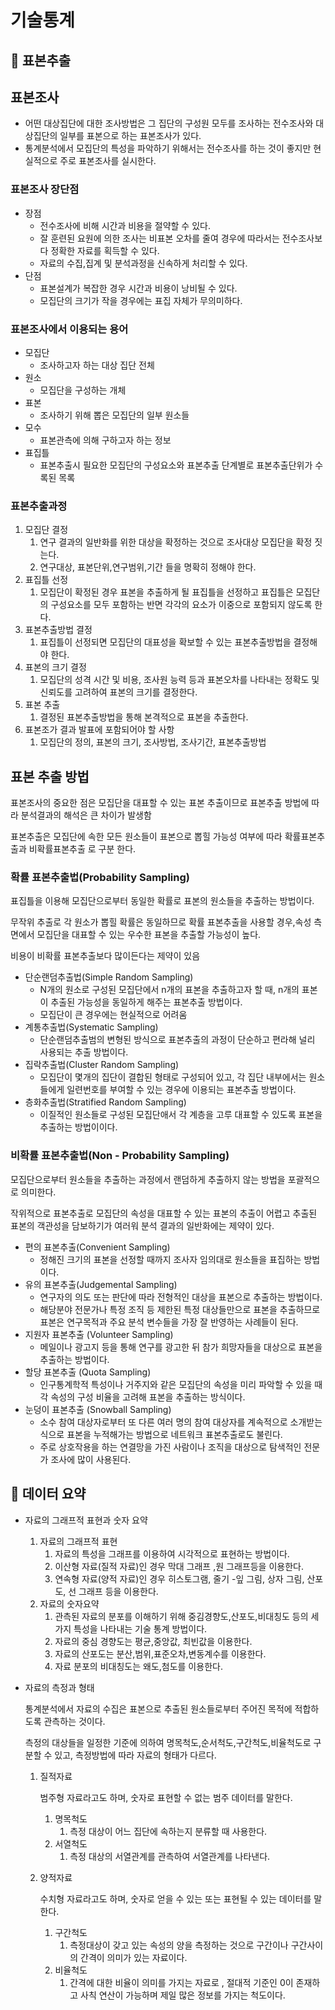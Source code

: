 # 기술통계

## 📍 표본추출

## 표본조사

- 어떤 대상집단에 대한 조사방법은 그 집단의 구성원 모두를 조사하는 전수조사와 대상집단의 일부를 표본으로 하는 표본조사가 있다.
- 통계분석에서 모집단의 특성을 파악하기 위해서는 전수조사를 하는 것이 좋지만 현실적으로 주로 표본조사를 실시한다.

### 표본조사 장단점

- 장점
    - 전수조사에 비해 시간과 비용을 절약할 수 있다.
    - 잘 훈련된 요원에 의한 조사는 비표본 오차를 줄여 경우에 따라서는 전수조사보다 정확한 자료를 획득할 수 있다.
    - 자료의 수집,집계 및 분석과정을 신속하게 처리할 수 있다.
- 단점
    - 표본설계가 복잡한 경우 시간과 비용이 낭비될 수 있다.
    - 모집단의 크기가 작을 경우에는 표집 자체가 무의미하다.

### 표본조사에서 이용되는 용어

- 모집단
    - 조사하고자 하는 대상 집단 전체
- 원소
    - 모집단을 구성하는 개체
- 표본
    - 조사하기 위해 뽑은 모집단의 일부 원소들
- 모수
    - 표본관측에 의해 구하고자 하는 정보
- 표집틀
    - 표본추출시 필요한 모집단의 구성요소와 표본추출 단계별로 표본추출단위가 수록된 목록

### 표본추출과정

1. 모집단 결정
    1. 연구 결과의 일반화를 위한 대상을 확정하는 것으로 조사대상 모집단을 확정 짓는다.
    2. 연구대상, 표본단위,연구범위,기간 들을 명확히 정해야 한다.
2. 표집틀 선정
    1. 모집단이 확정된 경우 표본을 추출하게 될 표집틀을 선정하고 표집틀은 모집단의 구성요소를 모두 포함하는 반면 각각의 요소가 이중으로 포함되지 않도록 한다.
3. 표본추출방법 결정
    1. 표집틀이 선정되면 모집단의 대표성을 확보할 수 있는 표본추출방법을 결정해야 한다.
4. 표본의 크기 결정
    1. 모집단의 성격 시간 및 비용, 조사원 능력 등과 표본오차를 나타내는 정확도 및 신뢰도를 고려하여 표본의 크기를 결정한다.
5. 표본 추출
    1. 결정된 표본추출방법을 통해 본격적으로 표본을 추출한다.
6. 표본조가 결과 발표에 포함되어야 할 사항
    1. 모집단의 정의, 표본의 크기, 조사방법, 조사기간, 표본추출방법 

## 표본 추출 방법

표본조사의 중요한 점은 모집단을 대표할 수 있는 표본 추출이므로 표본추출 방법에 따라 분석결과의 해석은 큰 차이가 발생함 

표본추출은 모집단에 속한 모든 원소들이 표본으로 뽑힐 가능성 여부에 따라 확률표본추출과 비확률표본추출 로 구분 한다.

### 확률 표본추출법(Probability Sampling)

표집틀을 이용해 모집단으로부터 동일한 확률로 표본의 원소들을 추출하는 방법이다.

무작위 추출로 각 원소가 뽑힐 확률은 동일하므로 확률 표본추출을 사용할 경우,속성 측면에서 모집단을 대표할 수 있는 우수한 표본을 추출할 가능성이 높다.

비용이 비확률 표본추출보다 많이든다는 제약이 있음

- 단순랜덤추출법(Simple Random Sampling)
    - N개의 원소로 구성된 모집단에서 n개의 표본을 추출하고자 할 때, n개의 표본이 추출된 가능성을 동일하게 해주는 표본추출 방법이다.
    - 모집단이 큰 경우에는 현실적으로 어려움
- 계통추출법(Systematic Sampling)
    - 단순랜덤추출범의 변형된 방식으로 표본추출의 과정이 단순하고 편라해 널리 사용되는 추출 방법이다.
- 집락추출법(Cluster Random Sampling)
    - 모집단이 몇개의 집단이 결합된 형태로 구성되어 있고, 각 집단 내부에서는 원소들에게 일련번호를 부여할 수 있는 경우에 이용되는 표본추출 방법이다.
- 층화추출법(Stratified Random Sampling)
    - 이질적인 원소들로 구성된 모집단애서 각 계층을 고루 대표할 수 있도록 표본을 추출하는 방법이이다.

### 비확률 표본추출법(Non - Probability Sampling)

모집단으로부터 원소들을 추출하는 과정에서 랜덤하게 추출하지 않는 방법을 포괄적으로 의미한다.

작위적으로 표본추출로 모집단의 속성을 대표할 수 있는 표본의 추출이 어렵고 추출된 표본의 객관성을 담보하기가 여러워 분석 결과의 일반화에는 제약이 있다.

- 편의 표본추출(Convenient Sampling)
    - 정해진 크기의 표본을 선정할 때까지 조사자 임의대로 원소들을 표집하는 방법이다.
- 유의 표본추출(Judgemental Sampling)
    - 연구자의 의도 또는 판단에 따라 전형적인 대상을 표본으로 추출하는 방법이다.
    - 해당분야 전문가나 특정 조직 등 제한된 특정 대상들만으로 표본을 추출하므로 표본은 연구목적과 주요 분석 변수들을 가장 잘 반영하는 사례들이 된다.
- 지원자 표본추출 (Volunteer Sampling)
    - 메일이나 광고지 등을 통해 연구를 광고한 뒤 참가 희망자들을 대상으로 표본을 추출하는 방법이다.
- 할당 표본추출 (Quota Sampling)
    - 인구통계학적 특성이나 거주지와 같은 모집단의 속성을 미리 파악할 수 있을 때 각 속성의 구성 비율을 고려해 표본을 추출하는 방식이다.
- 눈덩이 표본추출 (Snowball Sampling)
    - 소수 참여 대상자로부터 또 다른 여러 명의 참여 대상자를 계속적으로 소개받는 식으로 표본을 누적해가는 방법으로 네트워크 표본추출로도 불린다.
    - 주로 상호작용을 하는 연결망을 가진 사람이나 조직을 대상으로 탐색적인 전문가 조사에 많이 사용된다.

## 📍 데이터 요약

- 자료의 그래프적 표현과 숫자 요약
    1. 자료의 그래프적 표현
        1. 자료의 특성을 그래프를 이용하여 시각적으로 표현하는 방법이다.
        2. 이산형 자료(질적 자료)인 경우 막대 그래프 ,원 그래프등을 이용한다.
        3. 연속형 자료(양적 자료)인 경우 히스토그램, 줄기 -잎 그림, 상자 그림, 산포도, 선 그래프 등을 이용한다.
    2. 자료의 숫자요약
        1. 관측된 자료의 분포를 이해하기 위해 중김경향도,산포도,비대칭도 등의 세 가지 특성을 나타내는 기술 통계 방법이다.
        2. 자료의 중심 경향도는 평균,중앙값, 최빈값을 이용한다.
        3. 자료의 산포도는 분산,범위,표준오차,변동계수를 이용한다.
        4. 자료 분포의 비대칭도는 왜도,첨도를 이용한다.
- 자료의 측정과 형태
    
    통계분석에서 자료의 수집은 표본으로 추출된 원소들로부터 주어진 목적에 적합하도록 관측하는 것이다.
    
    측정의 대상들을 일정한 기준에 의하여 명목척도,순서척도,구간척도,비율척도로 구분할 수 있고, 측정방법에 따라 자료의 형태가 다르다.
    
    1. 질적자료
        
        범주형 자료라고도 하며, 숫자로 표현할 수 없는 범주 데이터를 말한다.
        
        1. 명목척도
            1. 측정 대상이 어느 집단에 속하는지 분류할 때 사용한다.
        2. 서열척도
            1. 측정 대상의 서열관계를 관측하여 서열관계를 나타낸다.
    2. 양적자료
        
        수치형 자료라고도 하며, 숫자로 얻을 수 있는 또는 표현될 수 있는 데이터를 말한다.
        
        1. 구간척도
            1. 측정대상이 갖고 있는 속성의 양을 측정하는 것으로 구간이나 구간사이의 간격이 의미가 있는 자료이다.
        2. 비율척도
            1. 간격에 대한 비율이 의미를 가지는 자료로 , 절대적 기준인 0이 존재하고 사칙 연산이 가능하며 제일 많은 정보를 가지는 척도이다.